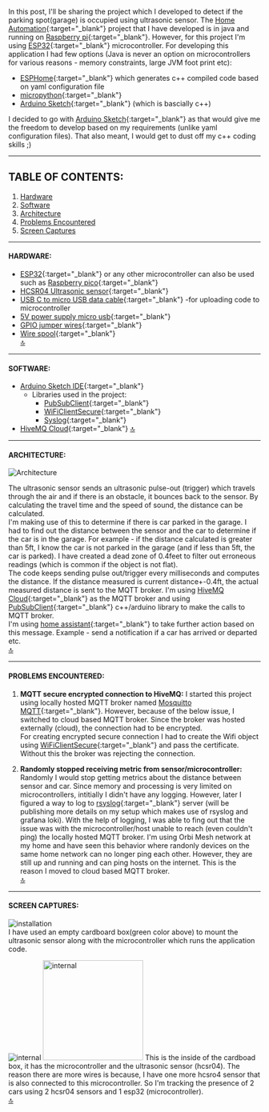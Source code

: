In this post, I'll be sharing the project which I developed to detect if the parking spot(garage) is occupied using ultrasonic sensor. The [Home Automation](https://gmrock.github.io/2022/12/29/Home-Automation.html){:target="_blank"} project that I have developed is in java and running on [Raspberry pi](https://www.raspberrypi.com/products/raspberry-pi-4-model-b/){:target="_blank"}. However, for this project I'm using [ESP32](https://en.wikipedia.org/wiki/ESP32){:target="_blank"} microcontroller. For developing this application I had few options (Java is never an option on microcontrollers for various reasons - memory constraints, large JVM foot print etc):
- [ESPHome](https://esphome.io/){:target="_blank"} which generates c++ compiled code based on yaml configuration file
- [micropython](https://micropython.org/){:target="_blank"}
- [Arduino Sketch](https://www.arduino.cc/en/software){:target="_blank"} (which is bascially c++) 

I decided to go with [Arduino Sketch](https://www.arduino.cc/en/software){:target="_blank"} as that would give me the freedom to develop based on my requirements (unlike yaml configuration files). That also meant, I would get to dust off my c++ coding skills ;)

<hr/>

## TABLE OF CONTENTS:
1. [Hardware](#hardware)
2. [Software](#software)
3. [Architecture](#architecture)
4. [Problems Encountered](#problems-encountered)
5. [Screen Captures](#screen-captures)

<hr/>

#### HARDWARE:
- [ESP32](https://www.amazon.com/DORHEA-Development-Microcontroller-NodeMCU-32S-ESP-WROOM-32/dp/B086MJGFVV/){:target="_blank"} or any other microcontroller can also be used such as [Raspberry pico](https://www.raspberrypi.com/products/raspberry-pi-pico/){:target="_blank"}
- [HCSR04 Ultrasonic sensor](https://www.adafruit.com/product/3942){:target="_blank"}
- [USB C to micro USB data cable](https://www.amazon.com/AGVEE-Braided-Charger-Charging-Controller/dp/B094RDLNDB/){:target="_blank"} -for uploading code to microcontroller
- [5V power supply micro usb](https://www.adafruit.com/product/1995){:target="_blank"}
- [GPIO jumper wires](https://www.amazon.com/GenBasic-Piece-Female-Jumper-Wires/dp/B077N58HFK/){:target="_blank"}
- [Wire spool](https://www.adafruit.com/product/4734){:target="_blank"}  
[🔝](#table-of-contents)

<hr/>

#### SOFTWARE:
- [Arduino Sketch IDE](https://www.arduino.cc/en/software){:target="_blank"}  
     - Libraries used in the project:  
        - [PubSubClient](https://www.arduino.cc/reference/en/libraries/pubsubclient/){:target="_blank"}  
        - [WiFiClientSecure](https://github.com/espressif/arduino-esp32/tree/master/libraries/WiFiClientSecure){:target="_blank"}  
        - [Syslog](https://github.com/arcao/Syslog){:target="_blank"}
- [HiveMQ Cloud](https://console.hivemq.cloud/){:target="_blank"}
[🔝](#table-of-contents)

<hr/>

#### ARCHITECTURE:

![Architecture](https://raw.githubusercontent.com/gmrock/gmrock.github.io/main/media/car_presence_architecture.png)  

The ultrasonic sensor sends an ultrasonic pulse-out (trigger) which travels through the air and if there is an obstacle, it bounces back to the sensor. By calculating the travel time and the speed of sound, the distance can be calculated.  
I'm making use of this to determine if there is car parked in the garage. I had to find out the distance between the sensor and the car to determine if the car is in the garage. For example - if the distance calculated is greater than 5ft, I know the car is not parked in the garage (and if less than 5ft, the car is parked). I have created a dead zone of 0.4feet to filter out erroneous readings (which is common if the object is not flat).  
The code keeps sending pulse out/trigger every milliseconds and computes the distance. If the distance measured is current distance+-0.4ft, the actual measured distance is sent to the MQTT broker. I'm using [HiveMQ Cloud](https://console.hivemq.cloud/){:target="_blank"} as the MQTT broker and using [PubSubClient](https://www.arduino.cc/reference/en/libraries/pubsubclient/){:target="_blank"} c++/arduino library to make the calls to MQTT broker.  
I'm using [home assistant](https://www.home-assistant.io/){:target="_blank"} to take further action based on this message. Example - send a notification if a car has arrived or departed etc.  
[🔝](#table-of-contents)

<hr/>

#### PROBLEMS ENCOUNTERED:  
1. **MQTT secure encrypted connection to HiveMQ:** I started this project using locally hosted MQTT broker named [Mosquitto MQTT](https://mosquitto.org/){:target="_blank"}. However, because of the below issue, I switched to cloud based MQTT broker. Since the broker was hosted externally (cloud), the connection had to be encrypted.  
For creating encrypted secure connection I had to create the Wifi object using [WiFiClientSecure](https://github.com/espressif/arduino-esp32/tree/master/libraries/WiFiClientSecure){:target="_blank"} and pass the certificate. Without this the broker was rejecting the connection.

2. **Randomly stopped receiving metric from sensor/microcontroller:** Randomly I would stop getting metrics about the distance between sensor and car. Since memory and processing is very limited on microcontrollers, intitially I didn't have any logging. However, later I figured a way to log to [rsyslog](https://www.rsyslog.com/){:target="_blank"} server (will be publishing more details on my setup which makes use of rsyslog and grafana loki). With the help of logging, I was able to fing out that the issue was with the microcontroller/host unable to reach (even couldn't ping) the locally hosted MQTT broker.
I'm using Orbi Mesh network at my home and have seen this behavior where randonly devices on the same home network can no longer ping each other. However, they are still up and running and can ping hosts on the internet. This is the reason I moved to cloud based MQTT broker.  
[🔝](#table-of-contents)

<hr/>

#### SCREEN CAPTURES:  

![installation](https://raw.githubusercontent.com/gmrock/gmrock.github.io/main/media/car_presencescreen_capture_1.png)  
I have used an empty cardboard box(green color above) to mount the ultrasonic sensor along with the microcontroller which runs the application code.  

![internal](https://raw.githubusercontent.com/gmrock/gmrock.github.io/main/media/car_presence_inside_2.jpg)
<img src="https://raw.githubusercontent.com/gmrock/gmrock.github.io/main/media/car_presence_inside_2.jpg" alt="internal" style="width:200px;"/>
This is the inside of the cardboad box, it has the microcontroller and the ultrasonic sensor (hcsr04). The reason there are more wires is because, I have one more hcsro4 sensor that is also connected to this microcontroller. So I'm tracking the presence of 2 cars using 2 hcsr04 sensors and 1 esp32 (microcontroller).  
[🔝](#table-of-contents)
<br/>


<script src="https://utteranc.es/client.js" repo="gmrock/gmrock.github.io" issue-term="pathname" label="Comments" theme="github-light" crossorigin="anonymous" async> </script> 
